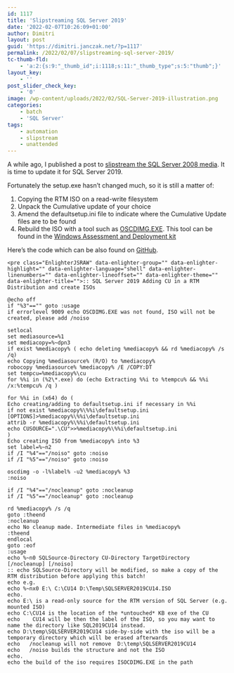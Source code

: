 ```yaml
---
id: 1117
title: 'Slipstreaming SQL Server 2019'
date: '2022-02-07T10:26:09+01:00'
author: Dimitri
layout: post
guid: 'https://dimitri.janczak.net/?p=1117'
permalink: /2022/02/07/slipstreaming-sql-server-2019/
tc-thumb-fld:
    - 'a:2:{s:9:"_thumb_id";i:1118;s:11:"_thumb_type";s:5:"thumb";}'
layout_key:
    - ''
post_slider_check_key:
    - '0'
image: /wp-content/uploads/2022/02/SQL-Server-2019-illustration.png
categories:
    - batch
    - 'SQL Server'
tags:
    - automation
    - slipstream
    - unattended
---
```


A while ago, I published a post to [slipstream the SQL Server 2008 media](https://dimitri.janczak.net/2014/10/12/slipstreaming-sql-server-2008-2008-r2-service-packs/). It is time to update it for SQL Server 2019.

Fortunately the setup.exe hasn’t changed much, so it is still a matter of:

1. Copying the RTM ISO on a read-write filesystem
2. Unpack the Cumulative update of your choice
3. Amend the defaultsetup.ini file to indicate where the Cumulative Update files are to be found
4. Rebuild the ISO with a tool such as [OSCDIMG.EXE](https://docs.microsoft.com/en-us/windows-hardware/manufacture/desktop/oscdimg-command-line-options?view=windows-11). This tool can be found in the [Windows Assessment and Deployment kit](https://docs.microsoft.com/en-us/windows-hardware/get-started/adk-install)

Here’s the code which can be also found on [GitHub](https://www.github.com/1Dimitri/sqlslip).

```
<pre class="EnlighterJSRAW" data-enlighter-group="" data-enlighter-highlight="" data-enlighter-language="shell" data-enlighter-linenumbers="" data-enlighter-lineoffset="" data-enlighter-theme="" data-enlighter-title="">:: SQL Server 2019 Adding CU in a RTM Distribution and create ISOs

@echo off
if "%3"=="" goto :usage
if errorlevel 9009 echo OSCDIMG.EXE was not found, ISO will not be created, please add /noiso

setlocal
set mediasource=%1
set mediacopy=%~dpn3
if exist %mediacopy% ( echo deleting %mediacopy% && rd %mediacopy% /s /q) 
echo Copying %mediasource% (R/O) to %mediacopy%
robocopy %mediasource% %mediacopy% /E /COPY:DT
set tempcu=%mediacopy%\cu
for %%i in (%2\*.exe) do (echo Extracting %%i to %tempcu% && %%i /x:%tempcu% /q )

for %%i in (x64) do (
Echo creating/adding to defaultsetup.ini if necessary in %%i
if not exist %mediacopy%\%%i\defaultsetup.ini [OPTIONS]>%mediacopy%\%%i\defaultsetup.ini
attrib -r %mediacopy%\%%i\defaultsetup.ini
echo CUSOURCE=".\CU">>%mediacopy%\%%i\defaultsetup.ini
)
Echo creating ISO from %mediacopy% into %3
set label=%~n2
if /I "%4"=="/noiso" goto :noiso
if /I "%5"=="/noiso" goto :noiso

oscdimg -o -l%label% -u2 %mediacopy% %3
:noiso

if /I "%4"=="/nocleanup" goto :nocleanup
if /I "%5"=="/nocleanup" goto :nocleanup

rd %mediacopy% /s /q
goto :theend
:nocleanup
echo No cleanup made. Intermediate files in %mediacopy%
:theend
endlocal
goto :eof
:usage
echo %~n0 SQLSource-Directory CU-Directory TargetDirectory [/nocleanup] [/noiso] 
:: echo SQLSource-Directory will be modified, so make a copy of the RTM distribution before applying this batch!
echo e.g.
echo %~nx0 E:\ C:\CU14 D:\Temp\SQLSERVER2019CU14.ISO
echo.
echo E:\ is a read-only source for the RTM version of SQL Server (e.g. mounted ISO)
echo C:\CU14 is the location of the *untouched* KB exe of the CU 
echo    CU14 will be then the label of the ISO, so you may want to name the directory like SQL2019CU14 instead.
echo D:\temp\SQLSERVER2019CU14 side-by-side with the iso will be a temporary directory which will be erased afterwards
echo   /nocleanup will not remove  D:\temp\SQLSERVER2019CU14  
echo   /noiso builds the structure and not the ISO
echo. 
echo the build of the iso requires ISOCDIMG.EXE in the path
```